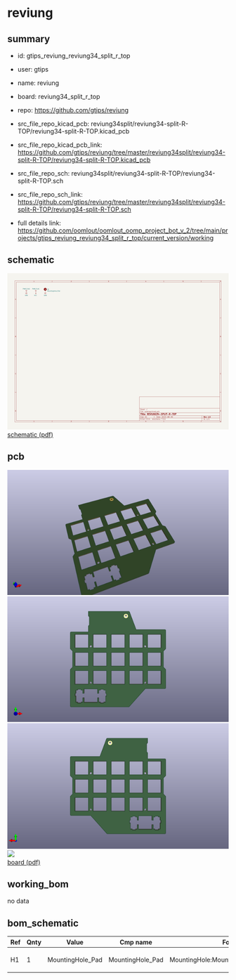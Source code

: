 # reviung
 
## summary 
* id: gtips_reviung_reviung34_split_r_top
* user: gtips
* name: reviung
* board: reviung34_split_r_top
* repo: https://github.com/gtips/reviung
* src_file_repo_kicad_pcb: reviung34split/reviung34-split-R-TOP/reviung34-split-R-TOP.kicad_pcb
* src_file_repo_kicad_pcb_link: https://github.com/gtips/reviung/tree/master/reviung34split/reviung34-split-R-TOP/reviung34-split-R-TOP.kicad_pcb


* src_file_repo_sch: reviung34split/reviung34-split-R-TOP/reviung34-split-R-TOP.sch
* src_file_repo_sch_link: https://github.com/gtips/reviung/tree/master/reviung34split/reviung34-split-R-TOP/reviung34-split-R-TOP.sch
* full details link: https://github.com/oomlout/oomlout_oomp_project_bot_v_2/tree/main/projects/gtips_reviung_reviung34_split_r_top/current_version/working  

## schematic  
![](working_schematic_600.png)  
[schematic (pdf)](working_schematic.pdf) 






















## pcb  
![](working_3d_600.png) 
![](working_3d_front_600.png)  
![](working_3d_back_600.png)  
![](working_600.png)  
[board (pdf)](working.pdf)  

## working_bom
no data

## bom_schematic
| Ref | Qnty | Value | Cmp name | Footprint | Description | Vendor | DNP | 
| --- | --- | --- | --- | --- | --- | --- | --- | 
| H1 | 1 | MountingHole_Pad | MountingHole_Pad | MountingHole:MountingHole_2.2mm_M2_Pad | Mounting Hole with connection |  |  | 



